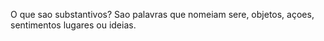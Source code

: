O que sao substantivos?
 Sao palavras que nomeiam sere, objetos, açoes, sentimentos lugares ou ideias.
 